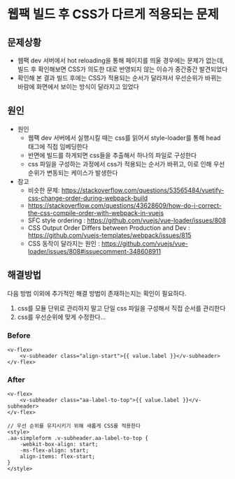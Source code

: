 # 웹팩 빌드 후 CSS가 다르게 적용되는 문제

## 문제상황

- 웹팩 dev 서버에서 hot reloading을 통해 페이지를 띄울 경우에는 문제가 없는데, 빌드 후 확인해보면 CSS가 의도한 대로 반영되지 않는 이슈가 중간중간 발견되었다
- 확인해 본 결과 빌드 후에는 CSS가 적용되는 순서가 달라져서 우선순위가 바뀌는 바람에 화면에서 보이는 방식이 달라지고 있었다

## 원인

- 원인
    - 웹팩 dev 서버에서 실행시킬 때는 css를 읽어서 style-loader를 통해 head 태그에 직접 임베딩한다
    - 반면에 빌드를 하게되면 css들을 추출해서 하나의 파일로 구성한다
    - css 파일을 구성하는 과정에서 css가 적용되는 순서가 바뀌고, 이로 인해 우선순위가 변동되는 케이스가 발생한다
- 참고
    - 비슷한 문제: <https://stackoverflow.com/questions/53565484/vuetify-css-change-order-during-webpack-build>
    - <https://stackoverflow.com/questions/43628609/how-do-i-correct-the-css-compile-order-with-webpack-in-vuejs>
    - SFC style ordering : <https://github.com/vuejs/vue-loader/issues/808>
    - CSS Output Order Differs between Production and Dev : <https://github.com/vuejs-templates/webpack/issues/815>
    - CSS 동작이 달라지는 원인 : <https://github.com/vuejs/vue-loader/issues/808#issuecomment-348608911>

## 해결방법

다음 방법 이외에 추가적인 해결 방법이 존재하는지는 확인이 필요하다.

1. css를 모듈 단위로 관리하지 말고 단일 css 파일을 구성해서 직접 순서를 관리한다
2. css를 우선순위에 맞게 수정한다...

### Before

```vue
<v-flex>
    <v-subheader class="align-start">{{ value.label }}</v-subheader>
</v-flex>
```

### After

```vue
<v-flex>
    <v-subheader class="aa-label-to-top">{{ value.label }}</v-subheader>
</v-flex>

// 우선 순위를 유지시키기 위해 새롭게 CSS를 적용한다
<style>
.aa-simpleform .v-subheader.aa-label-to-top {
    -webkit-box-align: start;
    -ms-flex-align: start;
    align-items: flex-start;
}
</style>
```
